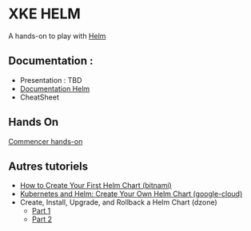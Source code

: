 # XKE HELM
A hands-on to play with [Helm](https://helm.sh)


## Documentation :
* Presentation : TBD 
* [Documentation Helm](https://helm.sh/docs/)
* CheatSheet

## Hands On

[Commencer hands-on](ex0-getting-started.md)

## Autres tutoriels

* [How to Create Your First Helm Chart (bitnami)](https://docs.bitnami.com/kubernetes/how-to/create-your-first-helm-chart/)
* [Kubernetes and Helm: Create Your Own Helm Chart (google-cloud)](https://medium.com/google-cloud/kubernetes-and-helm-create-your-own-helm-chart-5f54aed894c2)
* Create, Install, Upgrade, and Rollback a Helm Chart (dzone)    
    * [Part 1](https://dzone.com/articles/create-install-upgrade-and-rollback-a-helm-chart-p)
    * [Part 2](https://dzone.com/articles/create-install-upgrade-rollback-a-helm-chart-part)
